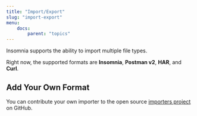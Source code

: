 ```yaml
---
title: "Import/Export"
slug: "import-export"
menu:
    docs:
        parent: "topics"
---
```


Insomnia supports the ability to import multiple file types. 

Right now, the supported formats are **Insomnia**, **Postman v2**, **HAR**, 
and **Curl**.

## Add Your Own Format

You can contribute your own importer to the open source
[importers project](https://github.com/getinsomnia/importers) on GitHub.
